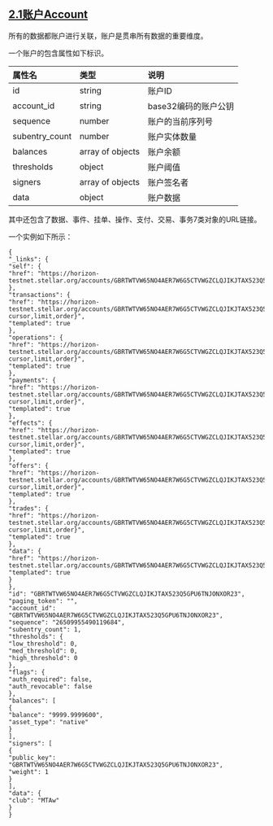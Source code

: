## [2.1账户Account](/ming-ci-jie-shi/21-zhang-hu-account.md)

所有的数据都账户进行关联，账户是贯串所有数据的重要维度。

一个账户的包含属性如下标识。

| **属性名** | **类型** | **说明** |
| :--- | :--- | :--- |
| id | string | 账户ID |
| account\_id | string | base32编码的账户公钥 |
| sequence | number | 账户的当前序列号 |
| subentry\_count | number | 账户实体数量 |
| balances | array of objects | 账户余额 |
| thresholds | object | 账户阈值 |
| signers | array of objects | 账户签名者 |
| data | object | 账户数据 |

其中还包含了数据、事件、挂单、操作、支付、交易、事务7类对象的URL链接。

一个实例如下所示：

```
{
"_links": {
"self": {
"href": "https://horizon-testnet.stellar.org/accounts/GBRTWTVW65NO4AER7W6G5CTVWGZCLQJIKJTAX523Q5GPU6TNJONXOR23"
},
"transactions": {
"href": "https://horizon-testnet.stellar.org/accounts/GBRTWTVW65NO4AER7W6G5CTVWGZCLQJIKJTAX523Q5GPU6TNJONXOR23/transactions{?cursor,limit,order}",
"templated": true
},
"operations": {
"href": "https://horizon-testnet.stellar.org/accounts/GBRTWTVW65NO4AER7W6G5CTVWGZCLQJIKJTAX523Q5GPU6TNJONXOR23/operations{?cursor,limit,order}",
"templated": true
},
"payments": {
"href": "https://horizon-testnet.stellar.org/accounts/GBRTWTVW65NO4AER7W6G5CTVWGZCLQJIKJTAX523Q5GPU6TNJONXOR23/payments{?cursor,limit,order}",
"templated": true
},
"effects": {
"href": "https://horizon-testnet.stellar.org/accounts/GBRTWTVW65NO4AER7W6G5CTVWGZCLQJIKJTAX523Q5GPU6TNJONXOR23/effects{?cursor,limit,order}",
"templated": true
},
"offers": {
"href": "https://horizon-testnet.stellar.org/accounts/GBRTWTVW65NO4AER7W6G5CTVWGZCLQJIKJTAX523Q5GPU6TNJONXOR23/offers{?cursor,limit,order}",
"templated": true
},
"trades": {
"href": "https://horizon-testnet.stellar.org/accounts/GBRTWTVW65NO4AER7W6G5CTVWGZCLQJIKJTAX523Q5GPU6TNJONXOR23/trades{?cursor,limit,order}",
"templated": true
},
"data": {
"href": "https://horizon-testnet.stellar.org/accounts/GBRTWTVW65NO4AER7W6G5CTVWGZCLQJIKJTAX523Q5GPU6TNJONXOR23/data/{key}",
"templated": true
}
},
"id": "GBRTWTVW65NO4AER7W6G5CTVWGZCLQJIKJTAX523Q5GPU6TNJONXOR23",
"paging_token": "",
"account_id": "GBRTWTVW65NO4AER7W6G5CTVWGZCLQJIKJTAX523Q5GPU6TNJONXOR23",
"sequence": "26509955490119684",
"subentry_count": 1,
"thresholds": {
"low_threshold": 0,
"med_threshold": 0,
"high_threshold": 0
},
"flags": {
"auth_required": false,
"auth_revocable": false
},
"balances": [
{
"balance": "9999.9999600",
"asset_type": "native"
}
],
"signers": [
{
"public_key": "GBRTWTVW65NO4AER7W6G5CTVWGZCLQJIKJTAX523Q5GPU6TNJONXOR23",
"weight": 1
}
],
"data": {
"club": "MTAw"
}
}
```



